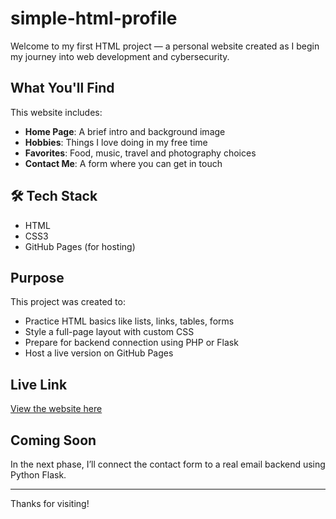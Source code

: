 # simple-html-profile


Welcome to my first HTML project — a personal website created as I begin my journey into web development and cybersecurity.

##  What You'll Find
This website includes:
- **Home Page**: A brief intro and background image
- **Hobbies**: Things I love doing in my free time
- **Favorites**: Food, music, travel and photography choices
- **Contact Me**: A form where you can get in touch

## 🛠️ Tech Stack
- HTML
- CSS3
- GitHub Pages (for hosting)

##  Purpose
This project was created to:
- Practice HTML basics like lists, links, tables, forms
- Style a full-page layout with custom CSS
- Prepare for backend connection using PHP or Flask
- Host a live version on GitHub Pages

## Live Link
 [View the website here](https://yourusername.github.io/repository-name)

##  Coming Soon
In the next phase, I’ll connect the contact form to a real email backend using Python Flask.

---

Thanks for visiting!  

